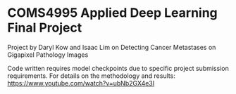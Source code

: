 # COMS4995 Applied Deep Learning Final Project
Project by Daryl Kow and Isaac Lim on Detecting Cancer Metastases on Gigapixel Pathology Images

Code written requires model checkpoints due to specific project submission requirements.
For details on the methodology and results: https://www.youtube.com/watch?v=ubNb2GX4e3I

